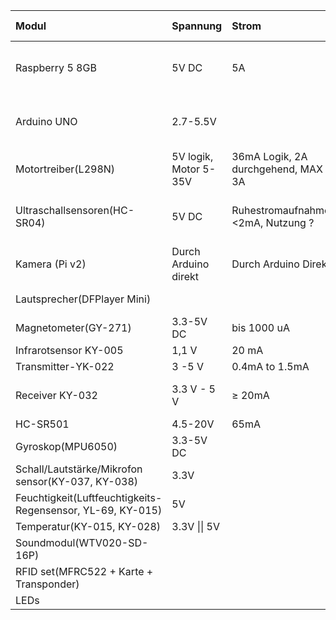 | Modul                                                      | Spannung              | Strom                              | Anzahl | Gesamtstrom | Extra Infos                               | Wo angeschlossen                         |
|:-----------------------------------------------------------|:----------------------|:-----------------------------------|:-------|:------------|:------------------------------------------|:-----------------------------------------|
| Raspberry 5 8GB                                            | 5V DC                 | 5A                                 | 1      |             | 25W, PoE+                                 | Serielle Schnittstelle (USB A AUF USB B) |
| Arduino UNO                                                | 2.7-5.5V              |                                    | 1      |             | 7-12V input recommended                   | Serielle Schnittstelle (USB A AUF USB B) |
| Motortreiber(L298N)                                        | 5V logik, Motor 5-35V | 36mA Logik, 2A durchgehend, MAX 3A | 2      |             | 25W max                                   | raspy pins, externer stromanschluss      |
| Ultraschallsensoren(HC-SR04)                               | 5V DC                 | Ruhestromaufnahme: <2mA, Nutzung ? | 5      |             |                                           | d6/d7, d8/d9, d10/d11, d12/d13, a0/a1    |
| Kamera (Pi v2)                                             | Durch Arduino direkt  | Durch Arduino Direkt               | 1      |             | Raspberry CSI 2 Slot mit extra flex kabel | Raspby csi slot                          |
| Lautsprecher(DFPlayer Mini)                                |                       |                                    | 2      |             | 3W,                                       | Raspberry JST Slots                      |
| Magnetometer(GY-271)                                       | 3.3-5V DC             | bis 1000 uA                        | 1      |             |                                           | A4/A5                                    |
| Infrarotsensor KY-005                                      | 1,1 V                 | 20 mA                              | 1      |             |                                           |                                          |
| Transmitter-YK-022                                         | 3 -5 V                | 0.4mA to 1.5mA                     | 1      |             | middle=5V, S=Signal, -=GND                |                                          |
| Receiver KY-032                                            | 3.3 V - 5 V           | ≥ 20mA                             | 1      |             | Enable= ;+V=3,3V;GND=GND;Signal=GPIO 24   |                                          |
| HC-SR501                                                   | 4.5-20V               | 65mA                               | 1      |             | middle=GPI7; topGND;Bot 5V                |                                          |
| Gyroskop(MPU6050)                                          | 3.3-5V DC             |                                    | 1      |             |                                           | A6/A7                                    |
| Schall/Lautstärke/Mikrofon sensor(KY-037, KY-038)          | 3.3V                  |                                    | 2      |             |                                           | A2/A3                                    |
| Feuchtigkeit(Luftfeuchtigkeits-Regensensor, YL-69, KY-015) | 5V                    |                                    | 1      |             |                                           | A0                                       |
| Temperatur(KY-015, KY-028)                                 | 3.3V \|\| 5V          |                                    | 2      |             |                                           | A1                                       |
| Soundmodul(WTV020-SD-16P)                                  |                       |                                    | 1      |             |                                           | D2/D3                                    |
| RFID set(MFRC522 + Karte + Transponder)                    |                       |                                    | 1      |             |                                           | D4/D5                                    |
| LEDs                                                       |                       |                                    | 10     |             |                                           |                                          |